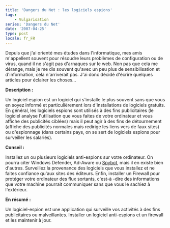 ```yaml
---
title: 'Dangers du Net : les logiciels espions'
tags:
    - Vulgarisation
series: 'Dangers du Net'
date: '2007-04-25'
type: post
locale: fr_FR
---
```


Depuis que j'ai orienté mes études dans l'informatique, mes amis m'appellent souvent pour résoudre leurs problèmes de configuration ou de virus, quand il ne s'agit pas d'arnaques sur le web. Non pas que cela me dérange, mais je me dis souvent qu'avec un peu plus de sensibilisation et d'information, cela n'arriverait pas. J'ai donc décidé d'écrire quelques articles pour éclairer les choses…

<!-- more -->

**Description :**

Un logiciel espion est un logiciel qui s'installe le plus souvent sans que vous en soyez informé et particulièrement lors d'installations de logiciels gratuits. En général, les logiciels espions sont utilisés à des fins publicitaires (le logiciel analyse l'utilisation que vous faites de votre ordinateur et vous affiche des publicités ciblées) mais il peut agir à des fins de détournement (affiche des publicités normales mais redirige les liens vers de faux sites) ou d'espionnage (dans certains pays, on se sert de logiciels espions pour surveiller les salariés).

**Conseil :**

Installez un ou plusieurs logiciels anti-espions sur votre ordinateur. On pourra citer Windows Defender, Ad-Aware ou [Spybot](http://www.safer-networking.org/), mais il en existe bien d'autres.
Surveillez la provenance des logiciels que vous installez et ne faites confiance qu'aux sites des éditeurs. Enfin, installer un Firewall pour protéger votre ordinateur des flux sortants, c'est-à -dire des informations que votre machine pourrait communiquer sans que vous le sachiez à l'extérieur.

**En résumé :**

Un logiciel-espion est une application qui surveille vos activités à des fins publicitaires ou malveillantes. Installer un logiciel anti-espions et un firewall et les maintenir à jour.
